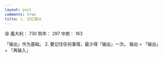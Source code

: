```yaml
---
layout: post
comments: true
title: 1. 记忆是以
---
```


:weary: 義大利： 730 狗年： 297 中旅： 163


「输出」作为基础。 2. 要记住任何事情，最少得「输出」一次。
输出 = 「输出」+ 「再输入」
